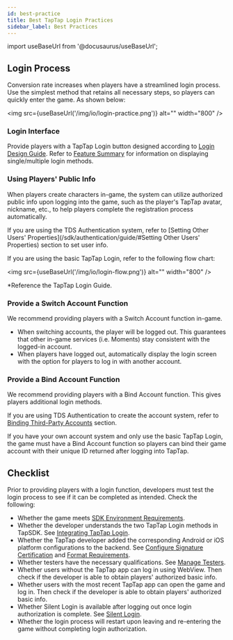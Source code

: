 ```yaml
---
id: best-practice
title: Best TapTap Login Practices
sidebar_label: Best Practices
---
```


import useBaseUrl from '@docusaurus/useBaseUrl';

## Login Process

Conversion rate increases when players have a streamlined login process. Use the simplest method that retains all necessary steps, so players can quickly enter the game. As shown below:

<img src={useBaseUrl('/img/io/login-practice.png')} alt="" width="800" />

### Login Interface

Provide players with a TapTap Login button designed according to [Login Design Guide](/design/). Refer to [Feature Summary](/sdk/taptap-login/features/) for information on displaying single/multiple login methods.

### Using Players' Public Info

When players create characters in-game, the system can utilize authorized public info upon logging into the game, such as the player's TapTap avatar, nickname, etc., to help players complete the registration process automatically.

If you are using the TDS Authentication system, refer to [Setting Other Users' Properties](/sdk/authentication/guide/#Setting Other Users' Properties) section to set user info.

If you are using the basic TapTap Login, refer to the following flow chart: 

<img src={useBaseUrl('/img/io/login-flow.png')} alt="" width="800" />

*Reference the TapTap Login Guide.

### Provide a Switch Account Function

We recommend providing players with a Switch Account function in-game.

- When switching accounts, the player will be logged out. This guarantees that other in-game services (i.e. Moments) stay consistent with the logged-in account.
- When players have logged out, automatically display the login screen with the option for players to log in with another account.

### Provide a Bind Account Function

We recommend providing players with a Bind Account function. This gives players additional login methods.

If you are using TDS Authentication to create the account system, refer to [Binding Third-Party Accounts](/sdk/authentication/guide/#binding-third-party-accounts) section.

If you have your own account system and only use the basic TapTap Login, the game must have a Bind Account function so players can bind their game account with their unique ID returned after logging into TapTap.

## Checklist

Prior to providing players with a login function, developers must test the login process to see if it can be completed as intended. Check the following:

- Whether the game meets [SDK Environment Requirements](/sdk/start/quickstart/#environment-requirements).
- Whether the developer understands the two TapTap Login methods in TapSDK. See [Integrating TapTap Login](/sdk/taptap-login/guide/start/).
- Whether the TapTap developer added the corresponding Android or iOS platform configurations to the backend. See [Configure Signature Certification](/sdk/start/quickstart/#configure-signature-certificate) and [Format Requirements](/sdk/taptap-login/features/#format-requirements).
- Whether testers have the necessary qualifications. See [Manage Testers](/sdk/start/test-accounts/).
- Whether users without the TapTap app can log in using WebView. Then check if the developer is able to obtain players' authorized basic info.
- Whether users with the most recent TapTap app can open the game and log in. Then check if the developer is able to obtain players' authorized basic info.
- Whether Silent Login is available after logging out once login authorization is complete. See [Silent Login](/sdk/taptap-login/features/#performing-silent-login).
- Whether the login process will restart upon leaving and re-entering the game without completing login authorization.

